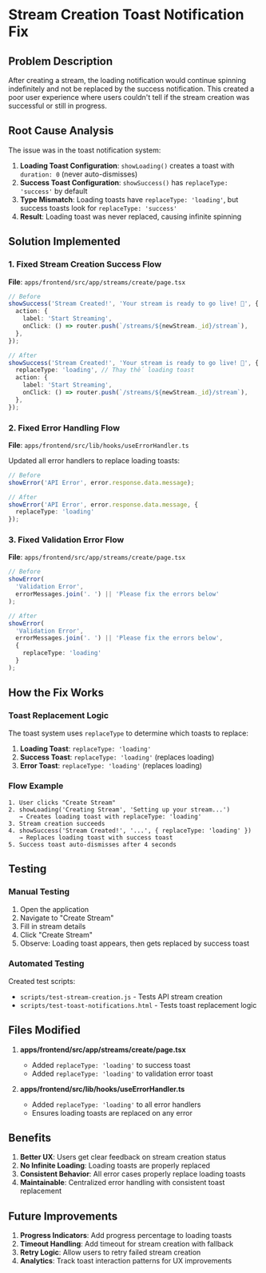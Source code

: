 # Stream Creation Toast Notification Fix

## Problem Description
After creating a stream, the loading notification would continue spinning indefinitely and not be replaced by the success notification. This created a poor user experience where users couldn't tell if the stream creation was successful or still in progress.

## Root Cause Analysis
The issue was in the toast notification system:

1. **Loading Toast Configuration**: `showLoading()` creates a toast with `duration: 0` (never auto-dismisses)
2. **Success Toast Configuration**: `showSuccess()` has `replaceType: 'success'` by default
3. **Type Mismatch**: Loading toasts have `replaceType: 'loading'`, but success toasts look for `replaceType: 'success'`
4. **Result**: Loading toast was never replaced, causing infinite spinning

## Solution Implemented

### 1. Fixed Stream Creation Success Flow
**File**: `apps/frontend/src/app/streams/create/page.tsx`

```typescript
// Before
showSuccess('Stream Created!', 'Your stream is ready to go live! 🚀', {
  action: {
    label: 'Start Streaming',
    onClick: () => router.push(`/streams/${newStream._id}/stream`),
  },
});

// After
showSuccess('Stream Created!', 'Your stream is ready to go live! 🚀', {
  replaceType: 'loading', // Thay thế loading toast
  action: {
    label: 'Start Streaming',
    onClick: () => router.push(`/streams/${newStream._id}/stream`),
  },
});
```

### 2. Fixed Error Handling Flow
**File**: `apps/frontend/src/lib/hooks/useErrorHandler.ts`

Updated all error handlers to replace loading toasts:

```typescript
// Before
showError('API Error', error.response.data.message);

// After
showError('API Error', error.response.data.message, {
  replaceType: 'loading'
});
```

### 3. Fixed Validation Error Flow
**File**: `apps/frontend/src/app/streams/create/page.tsx`

```typescript
// Before
showError(
  'Validation Error',
  errorMessages.join('. ') || 'Please fix the errors below'
);

// After
showError(
  'Validation Error',
  errorMessages.join('. ') || 'Please fix the errors below',
  {
    replaceType: 'loading'
  }
);
```

## How the Fix Works

### Toast Replacement Logic
The toast system uses `replaceType` to determine which toasts to replace:

1. **Loading Toast**: `replaceType: 'loading'`
2. **Success Toast**: `replaceType: 'loading'` (replaces loading)
3. **Error Toast**: `replaceType: 'loading'` (replaces loading)

### Flow Example
```
1. User clicks "Create Stream"
2. showLoading('Creating Stream', 'Setting up your stream...')
   → Creates loading toast with replaceType: 'loading'
3. Stream creation succeeds
4. showSuccess('Stream Created!', '...', { replaceType: 'loading' })
   → Replaces loading toast with success toast
5. Success toast auto-dismisses after 4 seconds
```

## Testing

### Manual Testing
1. Open the application
2. Navigate to "Create Stream"
3. Fill in stream details
4. Click "Create Stream"
5. Observe: Loading toast appears, then gets replaced by success toast

### Automated Testing
Created test scripts:
- `scripts/test-stream-creation.js` - Tests API stream creation
- `scripts/test-toast-notifications.html` - Tests toast replacement logic

## Files Modified

1. **apps/frontend/src/app/streams/create/page.tsx**
   - Added `replaceType: 'loading'` to success toast
   - Added `replaceType: 'loading'` to validation error toast

2. **apps/frontend/src/lib/hooks/useErrorHandler.ts**
   - Added `replaceType: 'loading'` to all error handlers
   - Ensures loading toasts are replaced on any error

## Benefits

1. **Better UX**: Users get clear feedback on stream creation status
2. **No Infinite Loading**: Loading toasts are properly replaced
3. **Consistent Behavior**: All error cases properly replace loading toasts
4. **Maintainable**: Centralized error handling with consistent toast replacement

## Future Improvements

1. **Progress Indicators**: Add progress percentage to loading toasts
2. **Timeout Handling**: Add timeout for stream creation with fallback
3. **Retry Logic**: Allow users to retry failed stream creation
4. **Analytics**: Track toast interaction patterns for UX improvements


